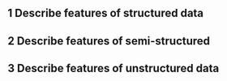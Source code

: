 ## 1 Describe features of structured data
## 2 Describe features of semi-structured
## 3 Describe features of unstructured data